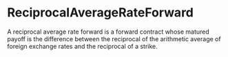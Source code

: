 # ReciprocalAverageRateForward
A reciprocal average rate forward is a forward contract whose matured payoff is the difference between the reciprocal of the arithmetic average of foreign exchange rates and the reciprocal of a strike. 
